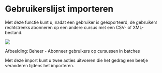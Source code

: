 # Gebruikerslijst importeren

Met deze functie kunt u, nadat een gebruiker is geëxporteerd, de gebruikers rechtstreeks abonneren op een andere cursus met een CSV- of XML-bestand.

![](../../.gitbook/assets/inscrire-utilisateur-cours%20%281%29.png)
 
 
Afbeelding: Beheer - Abonneer gebruikers op cursussen in batches

Met deze import kunt u twee acties uitvoeren die het gedrag een beetje veranderen tijdens het importeren.
